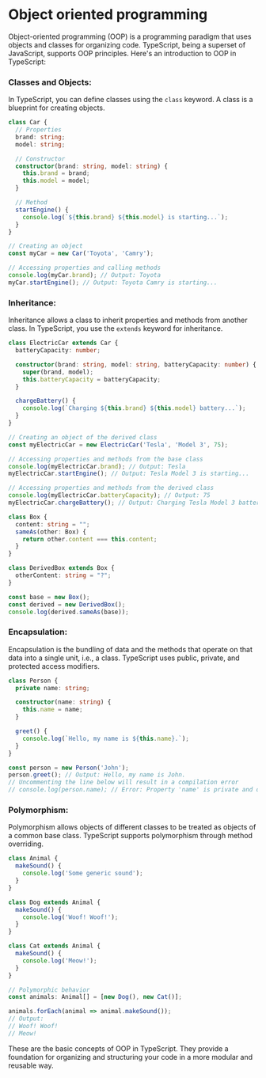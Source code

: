 # Object oriented programming

Object-oriented programming (OOP) is a programming paradigm that uses objects and classes for organizing code. TypeScript, being a superset of JavaScript, supports OOP principles. Here's an introduction to OOP in TypeScript:

### Classes and Objects:

In TypeScript, you can define classes using the `class` keyword. A class is a blueprint for creating objects.

```typescript
class Car {
  // Properties
  brand: string;
  model: string;

  // Constructor
  constructor(brand: string, model: string) {
    this.brand = brand;
    this.model = model;
  }

  // Method
  startEngine() {
    console.log(`${this.brand} ${this.model} is starting...`);
  }
}

// Creating an object
const myCar = new Car('Toyota', 'Camry');

// Accessing properties and calling methods
console.log(myCar.brand); // Output: Toyota
myCar.startEngine(); // Output: Toyota Camry is starting...
```

### Inheritance:

Inheritance allows a class to inherit properties and methods from another class. In TypeScript, you use the `extends` keyword for inheritance.

```typescript
class ElectricCar extends Car {
  batteryCapacity: number;

  constructor(brand: string, model: string, batteryCapacity: number) {
    super(brand, model);
    this.batteryCapacity = batteryCapacity;
  }

  chargeBattery() {
    console.log(`Charging ${this.brand} ${this.model} battery...`);
  }
}

// Creating an object of the derived class
const myElectricCar = new ElectricCar('Tesla', 'Model 3', 75);

// Accessing properties and methods from the base class
console.log(myElectricCar.brand); // Output: Tesla
myElectricCar.startEngine(); // Output: Tesla Model 3 is starting...

// Accessing properties and methods from the derived class
console.log(myElectricCar.batteryCapacity); // Output: 75
myElectricCar.chargeBattery(); // Output: Charging Tesla Model 3 battery...
```

```typescript
class Box {
  content: string = "";
  sameAs(other: Box) {
    return other.content === this.content;
  }
}

class DerivedBox extends Box {
  otherContent: string = "?";
}

const base = new Box();
const derived = new DerivedBox();
console.log(derived.sameAs(base));
```
### Encapsulation:

Encapsulation is the bundling of data and the methods that operate on that data into a single unit, i.e., a class. TypeScript uses public, private, and protected access modifiers.

```typescript
class Person {
  private name: string;

  constructor(name: string) {
    this.name = name;
  }

  greet() {
    console.log(`Hello, my name is ${this.name}.`);
  }
}

const person = new Person('John');
person.greet(); // Output: Hello, my name is John.
// Uncommenting the line below will result in a compilation error
// console.log(person.name); // Error: Property 'name' is private and only accessible within class 'Person'.
```

### Polymorphism:

Polymorphism allows objects of different classes to be treated as objects of a common base class. TypeScript supports polymorphism through method overriding.

```typescript
class Animal {
  makeSound() {
    console.log('Some generic sound');
  }
}

class Dog extends Animal {
  makeSound() {
    console.log('Woof! Woof!');
  }
}

class Cat extends Animal {
  makeSound() {
    console.log('Meow!');
  }
}

// Polymorphic behavior
const animals: Animal[] = [new Dog(), new Cat()];

animals.forEach(animal => animal.makeSound());
// Output:
// Woof! Woof!
// Meow!
```

These are the basic concepts of OOP in TypeScript. They provide a foundation for organizing and structuring your code in a more modular and reusable way.
